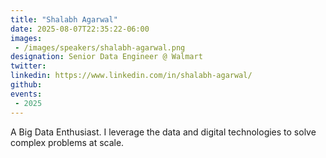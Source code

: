 ```yaml
---
title: "Shalabh Agarwal"
date: 2025-08-07T22:35:22-06:00
images: 
 - /images/speakers/shalabh-agarwal.png
designation: Senior Data Engineer @ Walmart
twitter: 
linkedin: https://www.linkedin.com/in/shalabh-agarwal/
github: 
events:
 - 2025
---
```


A Big Data Enthusiast. I leverage the data and digital technologies to solve complex problems at scale.